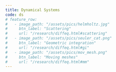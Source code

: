 ```yaml
---
title: Dynamical Systems
code: ds
# feature_row:
#   - image_path: "/assets/pics/helmholtz.jpg" 
#     btn_label: "Scattering"
#     url: "/research/diffeq.html#scattering"
#   - image_path: "/assets/pics/seuler_cat.png" 
#     btn_label: "Geometric integration"
#     url: "/research/diffeq.html#gi"
#   - image_path: "/assets/pics/mov_mesh.png" 
#     btn_label: "Moving meshes"
#     url: "/research/diffeq.html#mm"
---
```

